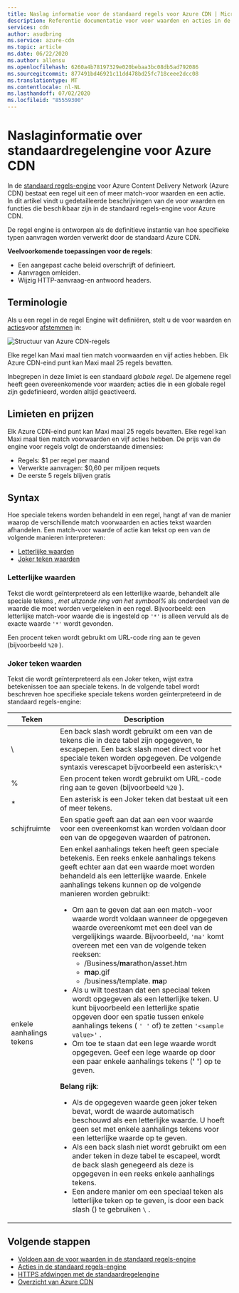 ```yaml
---
title: Naslag informatie voor de standaard regels voor Azure CDN | Microsoft Docs
description: Referentie documentatie voor voor waarden en acties in de Standard Rules engine voor Azure Content Delivery Network (Azure CDN).
services: cdn
author: asudbring
ms.service: azure-cdn
ms.topic: article
ms.date: 06/22/2020
ms.author: allensu
ms.openlocfilehash: 6260a4b78197329e020bebaa3bc08db5ad792086
ms.sourcegitcommit: 877491bd46921c11dd478bd25fc718ceee2dcc08
ms.translationtype: MT
ms.contentlocale: nl-NL
ms.lasthandoff: 07/02/2020
ms.locfileid: "85559300"
---
```

# <a name="standard-rules-engine-reference-for-azure-cdn"></a>Naslaginformatie over standaardregelengine voor Azure CDN

In de [standaard regels-engine](cdn-standard-rules-engine.md) voor Azure Content Delivery Network (Azure CDN) bestaat een regel uit een of meer match-voor waarden en een actie. In dit artikel vindt u gedetailleerde beschrijvingen van de voor waarden en functies die beschikbaar zijn in de standaard regels-engine voor Azure CDN.

De regel engine is ontworpen als de definitieve instantie van hoe specifieke typen aanvragen worden verwerkt door de standaard Azure CDN.

**Veelvoorkomende toepassingen voor de regels**:

- Een aangepast cache beleid overschrijft of definieert.
- Aanvragen omleiden.
- Wijzig HTTP-aanvraag-en antwoord headers.

## <a name="terminology"></a>Terminologie

Als u een regel in de regel Engine wilt definiëren, stelt u de voor waarden en [acties](cdn-standard-rules-engine-actions.md)voor [afstemmen](cdn-standard-rules-engine-match-conditions.md) in:

 ![Structuur van Azure CDN-regels](./media/cdn-standard-rules-engine-reference/cdn-rules-structure.png)

Elke regel kan Maxi maal tien match voorwaarden en vijf acties hebben. Elk Azure CDN-eind punt kan Maxi maal 25 regels bevatten. 

Inbegrepen in deze limiet is een standaard *globale regel*. De algemene regel heeft geen overeenkomende voor waarden; acties die in een globale regel zijn gedefinieerd, worden altijd geactiveerd.

## <a name="limits-and-pricing"></a>Limieten en prijzen 

Elk Azure CDN-eind punt kan Maxi maal 25 regels bevatten. Elke regel kan Maxi maal tien match voorwaarden en vijf acties hebben. De prijs van de engine voor regels volgt de onderstaande dimensies: 
- Regels: $1 per regel per maand 
- Verwerkte aanvragen: $0,60 per miljoen requets
- De eerste 5 regels blijven gratis

## <a name="syntax"></a>Syntax

Hoe speciale tekens worden behandeld in een regel, hangt af van de manier waarop de verschillende match voorwaarden en acties tekst waarden afhandelen. Een match-voor waarde of actie kan tekst op een van de volgende manieren interpreteren:

- [Letterlijke waarden](#literal-values)
- [Joker teken waarden](#wildcard-values)


### <a name="literal-values"></a>Letterlijke waarden

Tekst die wordt geïnterpreteerd als een letterlijke waarde, behandelt alle speciale tekens *, met uitzonde ring van het symbool%* als onderdeel van de waarde die moet worden vergeleken in een regel. Bijvoorbeeld: een letterlijke match-voor waarde die is ingesteld op `'*'` is alleen vervuld als de exacte waarde `'*'` wordt gevonden.

Een procent teken wordt gebruikt om URL-code ring aan te geven (bijvoorbeeld `%20` ).

### <a name="wildcard-values"></a>Joker teken waarden

Tekst die wordt geïnterpreteerd als een Joker teken, wijst extra betekenissen toe aan speciale tekens. In de volgende tabel wordt beschreven hoe specifieke speciale tekens worden geïnterpreteerd in de standaard regels-engine:

Teken | Description
----------|------------
\ | Een back slash wordt gebruikt om een van de tekens die in deze tabel zijn opgegeven, te escapepen. Een back slash moet direct voor het speciale teken worden opgegeven. De volgende syntaxis verescapet bijvoorbeeld een asterisk:`\*`
% | Een procent teken wordt gebruikt om URL-code ring aan te geven (bijvoorbeeld `%20` ).
\* | Een asterisk is een Joker teken dat bestaat uit een of meer tekens.
schijfruimte | Een spatie geeft aan dat aan een voor waarde voor een overeenkomst kan worden voldaan door een van de opgegeven waarden of patronen.
enkele aanhalings tekens | Een enkel aanhalings teken heeft geen speciale betekenis. Een reeks enkele aanhalings tekens geeft echter aan dat een waarde moet worden behandeld als een letterlijke waarde. Enkele aanhalings tekens kunnen op de volgende manieren worden gebruikt:<ul><li>Om aan te geven dat aan een match-voor waarde wordt voldaan wanneer de opgegeven waarde overeenkomt met een deel van de vergelijkings waarde.  Bijvoorbeeld, `'ma'` komt overeen met een van de volgende teken reeksen: <ul><li>/Business/**ma**rathon/asset.htm</li><li>**ma**p.gif</li><li>/business/template. **ma**p</li></ul><li>Als u wilt toestaan dat een speciaal teken wordt opgegeven als een letterlijke teken. U kunt bijvoorbeeld een letterlijke spatie opgeven door een spatie tussen enkele aanhalings tekens ( `' '` of) te zetten `'<sample value>'` .</li><li>Om toe te staan dat een lege waarde wordt opgegeven. Geef een lege waarde op door een paar enkele aanhalings tekens (**' '**) op te geven.</li></ul>**Belang rijk**:<br /><ul><li>Als de opgegeven waarde geen joker teken bevat, wordt de waarde automatisch beschouwd als een letterlijke waarde. U hoeft geen set met enkele aanhalings tekens voor een letterlijke waarde op te geven.</li><li>Als een back slash niet wordt gebruikt om een ander teken in deze tabel te escapeel, wordt de back slash genegeerd als deze is opgegeven in een reeks enkele aanhalings tekens.</li><li>Een andere manier om een speciaal teken als letterlijke teken op te geven, is door een back slash () te gebruiken `\` .</li></ul>

## <a name="next-steps"></a>Volgende stappen

- [Voldoen aan de voor waarden in de standaard regels-engine](cdn-standard-rules-engine-match-conditions.md)
- [Acties in de standaard regels-engine](cdn-standard-rules-engine-actions.md)
- [HTTPS afdwingen met de standaardregelengine](cdn-standard-rules-engine.md)
- [Overzicht van Azure CDN](cdn-overview.md)
